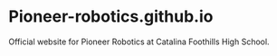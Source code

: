 # Pioneer-robotics.github.io
Official website for Pioneer Robotics at Catalina Foothills High School.
